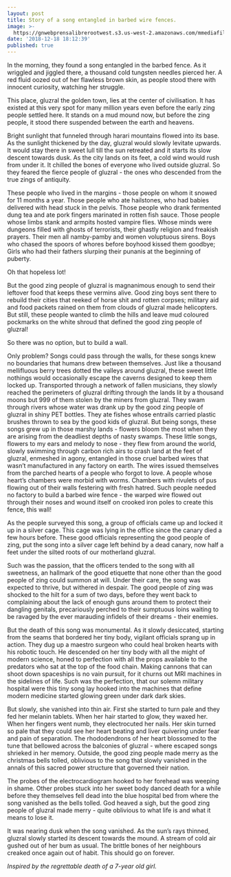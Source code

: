 ```yaml
---
layout: post
title: Story of a song entangled in barbed wire fences.
image: >-
  https://gnwebprensalibrerootwest.s3.us-west-2.amazonaws.com/mmediafiles/pl/79/79f155c3-7e83-48d4-9807-e07d288f8587_749_499.jpg
date: '2018-12-18 18:12:39'
published: true
---
```

In the morning, they found a song entangled in the barbed fence. As it wriggled and jiggled there, a thousand cold tungsten needles pierced her. A red fluid oozed out of her flawless brown skin, as people stood there with innocent curiosity, watching her struggle.

This place, gluzral the golden town, lies at the center of civilisation. It has existed at this very spot for many million years even before the early zing people settled here. It stands on a mud mound now, but before the zing people, it stood there suspended between the earth and heavens.

Bright sunlight that funneled through harari mountains flowed into its base. As the sunlight thickened by the day, gluzral would slowly levitate upwards. It would stay there in sweet lull till the sun retreated and it starts its slow descent towards dusk. As the city lands on its feet, a cold wind would rush from under it. It chilled the bones of everyone who lived outside gluzral. So they feared the fierce people of gluzral - the ones who descended from the true zings of antiquity.

These people who lived in the margins - those people on whom it snowed for 11 months a year. Those people who ate hailstones, who had babies delivered with head stuck in the pelvis. Those people who drank fermented dung tea and ate pork fingers marinated in rotten fish sauce. Those people whose limbs stank and armpits hosted vampire flies. Whose minds were dungeons filled with ghosts of terrorists, their ghastly religion and freakish prayers. Their men all namby-pamby and women voluptuous sirens. Boys who chased the spoors of whores before boyhood kissed them goodbye; Girls who had their fathers slurping their punanis at the beginning of puberty.

Oh that hopeless lot!

But the good zing people of gluzral is magnanimous enough to send their leftover food that keeps these vermins alive. Good zing boys sent there to rebuild their cities that reeked of horse shit and rotten corpses; military aid and food packets rained on them from clouds of gluzral made helicopters. But still, these people wanted to climb the hills and leave mud coloured pockmarks on the white shroud that defined the good zing people of gluzral!

So there was no option, but to build a wall.

Only problem? Songs could pass through the walls, for these songs knew no boundaries that humans drew between themselves. Just like a thousand mellifluous berry trees dotted the valleys around gluzral, these sweet little nothings would occasionally escape the caverns designed to keep them locked up. Transported through a network of fallen musicians, they slowly reached the perimeters of gluzral drifting through the lands lit by a thousand moons but 999 of them stolen by the miners from gluzral. They swam through rivers whose water was drank up by the good zing people of gluzral in shiny PET bottles. They ate fishes whose entrails carried plastic brushes thrown to sea by the good kids of gluzral. But being songs, these songs grew up in those marshy lands - flowers bloom the most when they are arising from the deadliest depths of nasty swamps. These little songs, flowers to my ears and melody to nose - they flew from around the world, slowly swimming through carbon rich airs to crash land at the feet of gluzral, enmeshed in agony, entangled in those cruel barbed wires that wasn’t manufactured in any factory on earth. The wires issued themselves from the parched hearts of a people who forgot to love. A people whose heart’s chambers were morbid with worms. Chambers with rivulets of pus flowing out of their walls festering with fresh hatred. Such people needed no factory to build a barbed wire fence - the warped wire flowed out through their noses and wound itself on crooked iron poles to create this fence, this wall!

As the people surveyed this song, a group of officials came up and locked it up in a silver cage. This cage was lying in the office since the canary died a few hours before. These good officials representing the good people of zing, put the song into a silver cage left behind by a dead canary, now half a feet under the silted roots of our motherland gluzral. 

Such was the passion, that the officers tended to the song with all sweetness, an hallmark of the good etiquette that none other than the good people of zing could summon at will. Under their care, the song was expected to thrive, but withered in despair. The good people of zing was shocked to the hilt for a sum of two days, before they went back to complaining about the lack of enough guns around them to protect their dangling genitals, precariously perched to their sumptuous loins waiting to be ravaged by the ever marauding infidels of their dreams - their enemies.

But the death of this song was monumental. As it slowly desiccated, starting from the seams that bordered her tiny body, vigilant officials sprang up in action. They dug up a maestro surgeon who could heal broken hearts with his robotic touch. He descended on her tiny body with all the might of modern science, honed to perfection with all the props available to the predators who sat at the top of the food chain. Making cannons that can shoot down spaceships is no vain pursuit, for it churns out MRI machines in the sidelines of life. Such was the perfection, that our solemn military hospital were this tiny song lay hooked into the machines that define modern medicine started glowing green under dark dark skies.

But slowly, she vanished into thin air. First she started to turn pale and they fed her melanin tablets. When her hair started to glow, they waxed her. When her fingers went numb, they electrocuted her nails. Her skin turned so pale that they could see her heart beating and liver quivering under fear and pain of separation. The rhododendrons of her heart blossomed to the tune that bellowed across the balconies of gluzral - where escaped songs shrieked in her memory. Outside, the good zing people made merry as the christmas bells tolled, oblivious to the song that slowly vanished in the annals of this sacred power structure that governed their nation.

The probes of the electrocardiogram hooked to her forehead was weeping in shame. Other probes stuck into her sweet body danced death for a while before they themselves fell dead into the blue hospital bed from where the song vanished as the bells tolled. God heaved a sigh, but the good zing people of gluzral made merry - quite oblivious to what life is and what it means to lose it.

It was nearing dusk when the song vanished. As the sun’s rays thinned, gluzral slowly started its descent towards the mound. A stream of cold air gushed out of her bum as usual. The brittle bones of her neighbours creaked once again out of habit. This should go on forever.

*Inspired by the regrettable death of a 7-year old girl.*